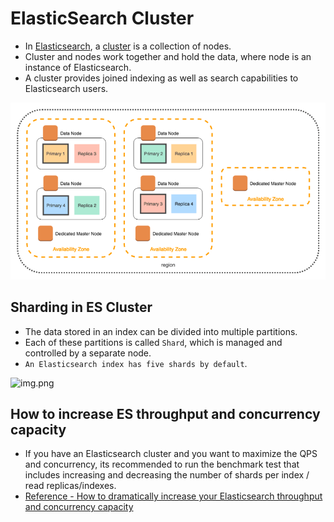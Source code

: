 # ElasticSearch Cluster
- In [Elasticsearch](https://www.elastic.co/guide/en/elasticsearch/reference/current/add-elasticsearch-nodes.html), a [cluster](../../../0_SystemGlossaries/ServersCluster.md) is a collection of nodes.
- Cluster and nodes work together and hold the data, where node is an instance of Elasticsearch.
- A cluster provides joined indexing as well as search capabilities to Elasticsearch users.

![img.png](assests/design1.png)

## Sharding in ES Cluster
- The data stored in an index can be divided into multiple partitions.
- Each of these partitions is called `Shard`, which is managed and controlled by a separate node.
- `An Elasticsearch index has five shards by default`.

![img.png](https://www.elastic.co/guide/en/elasticsearch/reference/current/setup/images/elas_0204.png)

## How to increase ES throughput and concurrency capacity
- If you have an Elasticsearch cluster and you want to maximize the QPS and concurrency, its recommended to run the benchmark test that includes increasing and decreasing the number of shards per index / read replicas/indexes.
- [Reference - How to dramatically increase your Elasticsearch throughput and concurrency capacity](https://medium.com/explorium-ai/how-to-dramatically-increase-your-elasticsearch-throughput-and-concurrency-capacity-c32d7bb02ac2)
